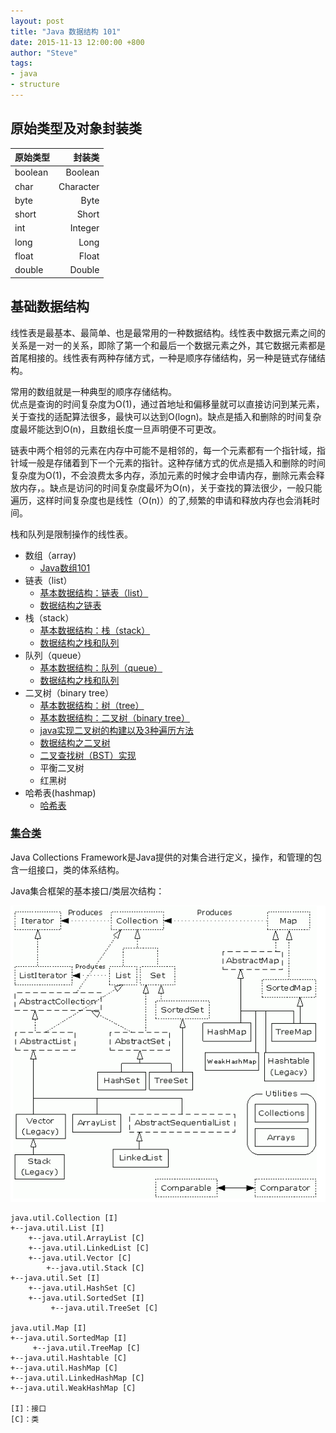 ```yaml
---
layout: post
title: "Java 数据结构 101"
date: 2015-11-13 12:00:00 +800
author: "Steve"
tags:
- java
- structure
---
```


## 原始类型及对象封装类

原始类型 | 封装类
---------|------:
boolean  |Boolean
char     |Character
byte     |Byte
short    |Short
int      |Integer
long     |Long
float    |Float
double   |Double

## 基础数据结构

线性表是最基本、最简单、也是最常用的一种数据结构。线性表中数据元素之间的关系是一对一的关系，即除了第一个和最后一个数据元素之外，其它数据元素都是首尾相接的。线性表有两种存储方式，一种是顺序存储结构，另一种是链式存储结构。

常用的数组就是一种典型的顺序存储结构。  
优点是查询的时间复杂度为O(1)，通过首地址和偏移量就可以直接访问到某元素，关于查找的适配算法很多，最快可以达到O(logn)。缺点是插入和删除的时间复杂度最坏能达到O(n)，且数组长度一旦声明便不可更改。
  
链表中两个相邻的元素在内存中可能不是相邻的，每一个元素都有一个指针域，指针域一般是存储着到下一个元素的指针。这种存储方式的优点是插入和删除的时间复杂度为O(1)，不会浪费太多内存，添加元素的时候才会申请内存，删除元素会释放内存，。缺点是访问的时间复杂度最坏为O(n)，关于查找的算法很少，一般只能遍历，这样时间复杂度也是线性（O(n)）的了,频繁的申请和释放内存也会消耗时间。

栈和队列是限制操作的线性表。

-   数组（array)
    -   [Java数组101](http://www.importnew.com/7127.html)
-   链表（list）
    -   [基本数据结构：链表（list）](http://www.cppblog.com/cxiaojia/archive/2012/07/31/185760.html)
    -   [数据结构之链表](http://www.cnblogs.com/wing011203/archive/2013/04/09/3010985.html)
-   栈（stack）
    -   [基本数据结构：栈（stack）](http://www.cppblog.com/cxiaojia/archive/2012/08/01/185913.html)
    -   [数据结构之栈和队列](http://www.cnblogs.com/wing011203/archive/2013/04/11/3014199.html)
-   队列（queue） 
    -   [基本数据结构：队列（queue）](http://www.cppblog.com/cxiaojia/archive/2012/08/02/186033.html) 
    -   [数据结构之栈和队列](http://www.cnblogs.com/wing011203/archive/2013/04/11/3014199.html)
-   二叉树（binary tree）
    -   [基本数据结构：树（tree）](http://www.cppblog.com/cxiaojia/archive/2012/08/03/186123.html)
    -   [基本数据结构：二叉树（binary tree）](http://www.cppblog.com/cxiaojia/archive/2012/08/06/186432.html)
    -   [java实现二叉树的构建以及3种遍历方法](http://ocaicai.iteye.com/blog/1047397)
    -   [数据结构之二叉树](http://www.cnblogs.com/wing011203/archive/2013/04/12/3016409.html)
    -   [二叉查找树（BST）实现](http://my.oschina.net/indestiny/blog/208297)
    -   平衡二叉树
    -   红黑树
-   哈希表(hashmap)
    -   [哈希表](http://www.cnblogs.com/jiewei915/archive/2010/08/09/1796042.html)

### [集合类](http://android.blog.51cto.com/268543/400557/)

Java Collections Framework是Java提供的对集合进行定义，操作，和管理的包含一组接口，类的体系结构。
 
Java集合框架的基本接口/类层次结构：

![Java Collections Framework](/img/java-data-structure-101/collections.png)

```
java.util.Collection [I]
+--java.util.List [I]
    +--java.util.ArrayList [C]
    +--java.util.LinkedList [C]
    +--java.util.Vector [C]
        +--java.util.Stack [C]
+--java.util.Set [I]
    +--java.util.HashSet [C]
    +--java.util.SortedSet [I]
         +--java.util.TreeSet [C]

java.util.Map [I]
+--java.util.SortedMap [I]
     +--java.util.TreeMap [C]
+--java.util.Hashtable [C]
+--java.util.HashMap [C]
+--java.util.LinkedHashMap [C]
+--java.util.WeakHashMap [C]
 
[I]：接口
[C]：类
```

